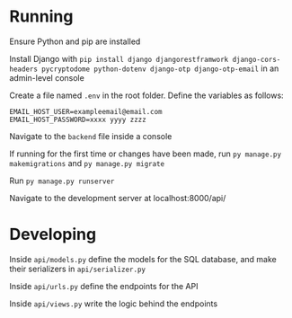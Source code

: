 # Running

Ensure Python and pip are installed

Install Django with `pip install django djangorestframwork django-cors-headers pycryptodome python-dotenv django-otp django-otp-email` in an admin-level console

Create a file named `.env` in the root folder. Define the variables as follows:

```
EMAIL_HOST_USER=exampleemail@email.com
EMAIL_HOST_PASSWORD=xxxx yyyy zzzz
```

Navigate to the `backend` file inside a console

If running for the first time or changes have been made, run `py manage.py makemigrations` and `py manage.py migrate`

Run `py manage.py runserver`

Navigate to the development server at localhost:8000/api/

# Developing

Inside `api/models.py` define the models for the SQL database, and make their serializers in `api/serializer.py`

Inside `api/urls.py` define the endpoints for the API

Inside `api/views.py` write the logic behind the endpoints

